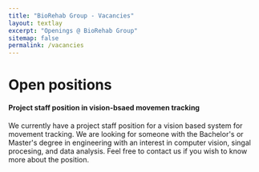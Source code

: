 ```yaml
---
title: "BioRehab Group - Vacancies"
layout: textlay
excerpt: "Openings @ BioRehab Group"
sitemap: false
permalink: /vacancies
---
```


# Open positions

#### **Project staff position in vision-bsaed movemen tracking**
We currently have a project staff position for a vision based system for movement tracking. We are looking for someone with the Bachelor's or Master's degree in engineering with an interest in computer vision, singal procesing, and data analysis. Feel free to contact us if you wish to know more about the position.